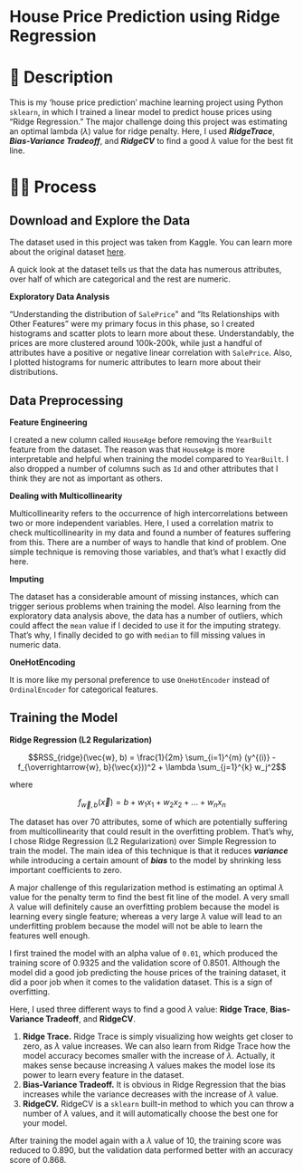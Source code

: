 # House Price Prediction using Ridge Regression

# 🌟 Description

This is my ‘house price prediction’ machine learning project using Python `sklearn`, in which I trained a linear model to predict house prices using “Ridge Regression.” The major challenge doing this project was estimating an optimal lambda $(\lambda)$ value for ridge penalty. Here, I used **_RidgeTrace_**, **_Bias-Variance Tradeoff_**, and **_RidgeCV_** to find a good $\lambda$ value for the best fit line.

# 👨‍💻 Process

## Download and Explore the Data

The dataset used in this project was taken from Kaggle. You can learn more about the original dataset [here](https://www.kaggle.com/competitions/house-prices-advanced-regression-techniques).

A quick look at the dataset tells us that the data has numerous attributes, over half of which are categorical and the rest are numeric.

**Exploratory Data Analysis**

“Understanding the distribution of `SalePrice`" and “Its Relationships with Other Features” were my primary focus in this phase, so I created histograms and scatter plots to learn more about these. Understandably, the prices are more clustered around 100k-200k, while just a handful of attributes have a positive or negative linear correlation with `SalePrice`. Also, I plotted histograms for numeric attributes to learn more about their distributions.

## Data Preprocessing

**Feature Engineering**

I created a new column called `HouseAge` before removing the `YearBuilt` feature from the dataset. The reason was that `HouseAge` is more interpretable and helpful when training the model compared to `YearBuilt`. I also dropped a number of columns such as `Id` and other attributes that I think they are not as important as others.

**Dealing with Multicollinearity**

Multicollinearity refers to the occurrence of high intercorrelations between two or more independent variables. Here, I used a correlation matrix to check multicollinearity in my data and found a number of features suffering from this. There are a number of ways to handle that kind of problem. One simple technique is removing those variables, and that’s what I exactly did here.

**Imputing**

The dataset has a considerable amount of missing instances, which can trigger serious problems when training the model. Also learning from the exploratory data analysis above, the data has a number of outliers, which could affect the `mean` value if I decided to use it for the imputing strategy. That’s why, I finally decided to go with `median` to fill missing values in numeric data.

**OneHotEncoding**

It is more like my personal preference to use `OneHotEncoder` instead of `OrdinalEncoder` for categorical features. 

## Training the Model

**Ridge Regression (L2 Regularization)**

$$RSS_{ridge}(\vec{w}, b) = \frac{1}{2m} \sum_{i=1}^{m} (y^{(i)} - f_{\overrightarrow{w}, b}(\vec{x}))^2 + \lambda \sum_{j=1}^{k} w_j^2$$

where

$$f_{\overrightarrow{w}, b}(\vec{x}) = b + w_1x_1 + w_2x_2 + ... + w_nx_n$$

The dataset has over 70 attributes, some of which are potentially suffering from multicollinearity that could result in the overfitting problem. That’s why, I chose Ridge Regression (L2 Regularization) over Simple Regression to train the model. The main idea of this technique is that it reduces **_variance_** while introducing a certain amount of **_bias_** to the model by shrinking less important coefficients to zero.

A major challenge of this regularization method is estimating an optimal $\lambda$ value for the penalty term to find the best fit line of the model. A very small $\lambda$ value will definitely cause an overfitting problem because the model is learning every single feature; whereas a very large $\lambda$ value will lead to an underfitting problem because the model will not be able to learn the features well enough.

I first trained the model with an alpha value of `0.01`, which produced the training score of $0.9325$ and the validation score of $0.8501$. Although the model did a good job predicting the house prices of the training dataset, it did a poor job when it comes to the validation dataset. This is a sign of overfitting. 

Here, I used three different ways to find a good $\lambda$ value: **Ridge Trace**, **Bias-Variance Tradeoff**, and **RidgeCV**.
1. **Ridge Trace.** Ridge Trace is simply visualizing how weights get closer to zero, as $\lambda$ value increases. We can also learn from Ridge Trace how the model accuracy becomes smaller with the increase of $\lambda$. Actually, it makes sense because increasing $\lambda$ values makes the model lose its power to learn every feature in the dataset.
2. **Bias-Variance Tradeoff.** It is obvious in Ridge Regression that the bias increases while the variance decreases with the increase of $\lambda$ value.
3. **RidgeCV.** RidgeCV is a `sklearn` built-in method to which you can throw a number of $\lambda$ values, and it will automatically choose the best one for your model.

After training the model again with a $\lambda$ value of 10, the training score was reduced to $0.890$, but the validation data performed better with an accuracy score of $0.868$.
